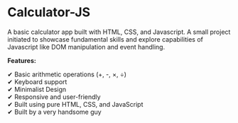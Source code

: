 # Calculator-JS

A basic calculator app built with HTML, CSS, and Javascript. A small project initiated to showcase fundamental skills and explore capabilities of Javascript like DOM manipulation and event handling.

**Features:**  
  
✔ Basic arithmetic operations (+, -, ×, ÷)  
✔ Keyboard support  
✔ Minimalist Design  
✔ Responsive and user-friendly  
✔ Built using pure HTML, CSS, and JavaScript  
✔ Built by a very handsome guy  
